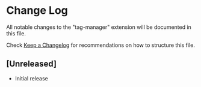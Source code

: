 # Change Log

All notable changes to the "tag-manager" extension will be documented in this file.

Check [Keep a Changelog](http://keepachangelog.com/) for recommendations on how to structure this file.

## [Unreleased]

- Initial release